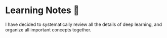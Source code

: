 # Learning Notes 🌺

I have decided to systematically review all the details of deep learning, and organize all important concepts together.

